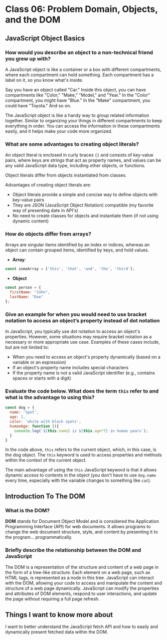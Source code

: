 # Class 06: Problem Domain, Objects, and the DOM

## JavaScript Object Basics

### How would you describe an object to a non-technical friend you grew up with?

A JavaScript object is like a container or a box with different compartments, where each compartment can hold something.
Each compartment has a label on it, so you know what's inside.

Say you have an object called "Car." Inside this object, you can have compartments like "Color," "Make," "Model," and "Year."
In the "Color" compartment, you might have "Blue." In the "Make" compartment, you could have "Toyota." And so on.

The JavaScript object is like a handy way to group related information together. Similar to organizing your things in different
compartments to keep everything in order. You can access the information in these compartments easily, and it helps make your code
more organized.

### What are some advantages to creating object literals?

An object literal is enclosed in curly braces `{}` and consists of key-value pairs, where keys are strings that act as property names,
and values can be any valid JavaScript data type, including other objects, or functions.

Object literals differ from objects instantiated from classes.

Advantages of creating object literals are:

* Object literals provide a simple and concise way to define objects with key-value pairs
* They are JSON (JavaScript Object Notation) compatible (my favorite way of presenting date in API's)
* No need to create classes for objects and instantiate them (if not using dynamic content)

### How do objects differ from arrays?

Arrays are singular items identified by an index or indices, whereas an object can contain grouped items, identified by keys, and hold values.

* **Array**:

```js
const someArray = ['this', 'that', 'and', 'the', 'third'];
```

* **Object**

```js
const person = {
  firstName: "John",
  lastName: "Doe"
};
```

### Give an example for when you would need to use bracket notation to access an object’s property instead of dot notation

In JavaScript, you typically use dot notation to access an object's properties.
However, some situations may require bracket notation as a necessary or more appropriate use case.
Examples of these cases include, but are not limited to:

* When you need to access an object's property dynamically (based on a variable or an expression)
* If an object's property name includes special characters
* If the property name is not a valid JavaScript identifier (e.g., contains spaces or starts with a digit)

### Evaluate the code below. What does the term `this` refer to and what is the advantage to using this?

```js
const dog = {
  name: 'Spot',
  age: 2,
  color: 'white with black spots',
  humanAge: function (){
    console.log(`${this.name} is ${this.age*7} in human years`);
  }
}
```

In the code above, `this` refers to the current object, which, in this case, is the dog object.
The `this` keyword is used to access properties and methods within the context of the current object.

The main advantage of using the `this` JavaScript keyword is that it allows dynamic access to contents in the object
(you don't have to use `dog.name` every time, especially with the variable changes to something like `cat`).

## Introduction To The DOM

### What is the DOM?

**DOM** stands for Document Object Model and is considered the Application Programming Interface (API) for web documents.
It allows programs to change the web document structure, style, and content by presenting it to the program... programmatically.

### Briefly describe the relationship between the DOM and JavaScript

The DOM is a representation of the structure and content of a web page in the form of a tree-like structure.
Each element on a web page, such as HTML tags, is represented as a node in this tree. JavaScript can interact with the DOM,
allowing your code to access and manipulate the content and structure of a web page dynamically. JavaScript can modify the
properties and attributes of DOM elements, respond to user interactions, and update the page without requiring a full page refresh.

## Things I want to know more about

I want to better understand the JavaScript fetch API and how to easily and dynamically present fetched data within the DOM.
